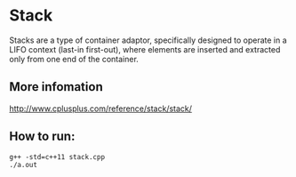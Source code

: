 # Stack

Stacks are a type of container adaptor, specifically designed to operate in a LIFO context (last-in first-out), where elements are inserted and extracted only from one end of the container.

## More infomation

http://www.cplusplus.com/reference/stack/stack/

## How to run:
```
g++ -std=c++11 stack.cpp
./a.out
```